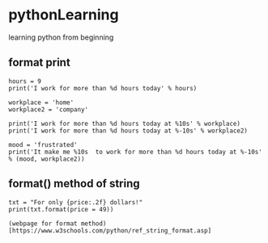# pythonLearning
learning python from beginning

## format print
    hours = 9
    print('I work for more than %d hours today' % hours)

    workplace = 'home'
    workplace2 = 'company'

    print('I work for more than %d hours today at %10s' % workplace)
    print('I work for more than %d hours today at %-10s' % workplace2)

    mood = 'frustrated'
    print('It make me %10s  to work for more than %d hours today at %-10s' % (mood, workplace2))

## format() method of string
    txt = "For only {price:.2f} dollars!"
    print(txt.format(price = 49))

    (webpage for format method)[https://www.w3schools.com/python/ref_string_format.asp]
